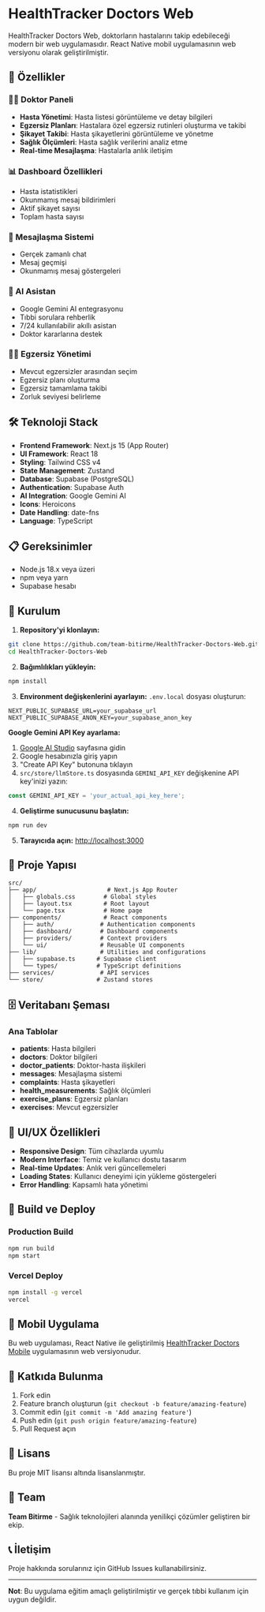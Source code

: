 # HealthTracker Doctors Web

HealthTracker Doctors Web, doktorların hastalarını takip edebileceği modern bir web uygulamasıdır. React Native mobil uygulamasının web versiyonu olarak geliştirilmiştir.

## 🚀 Özellikler

### 👨‍⚕️ Doktor Paneli
- **Hasta Yönetimi**: Hasta listesi görüntüleme ve detay bilgileri
- **Egzersiz Planları**: Hastalara özel egzersiz rutinleri oluşturma ve takibi
- **Şikayet Takibi**: Hasta şikayetlerini görüntüleme ve yönetme
- **Sağlık Ölçümleri**: Hasta sağlık verilerini analiz etme
- **Real-time Mesajlaşma**: Hastalarla anlık iletişim

### 📊 Dashboard Özellikleri
- Hasta istatistikleri
- Okunmamış mesaj bildirimleri
- Aktif şikayet sayısı
- Toplam hasta sayısı

### 💬 Mesajlaşma Sistemi
- Gerçek zamanlı chat
- Mesaj geçmişi
- Okunmamış mesaj göstergeleri

### 🤖 AI Asistan
- Google Gemini AI entegrasyonu
- Tıbbi sorulara rehberlik
- 7/24 kullanılabilir akıllı asistan
- Doktor kararlarına destek

### 🏃‍♂️ Egzersiz Yönetimi
- Mevcut egzersizler arasından seçim
- Egzersiz planı oluşturma
- Egzersiz tamamlama takibi
- Zorluk seviyesi belirleme

## 🛠️ Teknoloji Stack

- **Frontend Framework**: Next.js 15 (App Router)
- **UI Framework**: React 18
- **Styling**: Tailwind CSS v4
- **State Management**: Zustand
- **Database**: Supabase (PostgreSQL)
- **Authentication**: Supabase Auth
- **AI Integration**: Google Gemini AI
- **Icons**: Heroicons
- **Date Handling**: date-fns
- **Language**: TypeScript

## 📋 Gereksinimler

- Node.js 18.x veya üzeri
- npm veya yarn
- Supabase hesabı

## 🚀 Kurulum

1. **Repository'yi klonlayın:**
```bash
git clone https://github.com/team-bitirme/HealthTracker-Doctors-Web.git
cd HealthTracker-Doctors-Web
```

2. **Bağımlılıkları yükleyin:**
```bash
npm install
```

3. **Environment değişkenlerini ayarlayın:**
`.env.local` dosyası oluşturun:
```env
NEXT_PUBLIC_SUPABASE_URL=your_supabase_url
NEXT_PUBLIC_SUPABASE_ANON_KEY=your_supabase_anon_key
```

**Google Gemini API Key ayarlama:**
1. [Google AI Studio](https://aistudio.google.com/app/apikey) sayfasına gidin
2. Google hesabınızla giriş yapın
3. "Create API Key" butonuna tıklayın
4. `src/store/llmStore.ts` dosyasında `GEMINI_API_KEY` değişkenine API key'inizi yazın:
```typescript
const GEMINI_API_KEY = 'your_actual_api_key_here';
```

4. **Geliştirme sunucusunu başlatın:**
```bash
npm run dev
```

5. **Tarayıcıda açın:**
[http://localhost:3000](http://localhost:3000)

## 📁 Proje Yapısı

```
src/
├── app/                    # Next.js App Router
│   ├── globals.css        # Global styles
│   ├── layout.tsx         # Root layout
│   └── page.tsx           # Home page
├── components/            # React components
│   ├── auth/             # Authentication components
│   ├── dashboard/        # Dashboard components
│   ├── providers/        # Context providers
│   └── ui/               # Reusable UI components
├── lib/                  # Utilities and configurations
│   ├── supabase.ts      # Supabase client
│   └── types/           # TypeScript definitions
├── services/             # API services
└── store/               # Zustand stores
```

## 🗄️ Veritabanı Şeması

### Ana Tablolar
- **patients**: Hasta bilgileri
- **doctors**: Doktor bilgileri
- **doctor_patients**: Doktor-hasta ilişkileri
- **messages**: Mesajlaşma sistemi
- **complaints**: Hasta şikayetleri
- **health_measurements**: Sağlık ölçümleri
- **exercise_plans**: Egzersiz planları
- **exercises**: Mevcut egzersizler

## 🎨 UI/UX Özellikleri

- **Responsive Design**: Tüm cihazlarda uyumlu
- **Modern Interface**: Temiz ve kullanıcı dostu tasarım
- **Real-time Updates**: Anlık veri güncellemeleri
- **Loading States**: Kullanıcı deneyimi için yükleme göstergeleri
- **Error Handling**: Kapsamlı hata yönetimi

## 🚀 Build ve Deploy

### Production Build
```bash
npm run build
npm start
```

### Vercel Deploy
```bash
npm install -g vercel
vercel
```

## 📱 Mobil Uygulama

Bu web uygulaması, React Native ile geliştirilmiş [HealthTracker Doctors Mobile](https://github.com/team-bitirme/HealthTracker-Doctors-main) uygulamasının web versiyonudur.

## 🤝 Katkıda Bulunma

1. Fork edin
2. Feature branch oluşturun (`git checkout -b feature/amazing-feature`)
3. Commit edin (`git commit -m 'Add amazing feature'`)
4. Push edin (`git push origin feature/amazing-feature`)
5. Pull Request açın

## 📄 Lisans

Bu proje MIT lisansı altında lisanslanmıştır.

## 👥 Team

**Team Bitirme** - Sağlık teknolojileri alanında yenilikçi çözümler geliştiren bir ekip.

## 📞 İletişim

Proje hakkında sorularınız için GitHub Issues kullanabilirsiniz.

---

**Not**: Bu uygulama eğitim amaçlı geliştirilmiştir ve gerçek tıbbi kullanım için uygun değildir.
